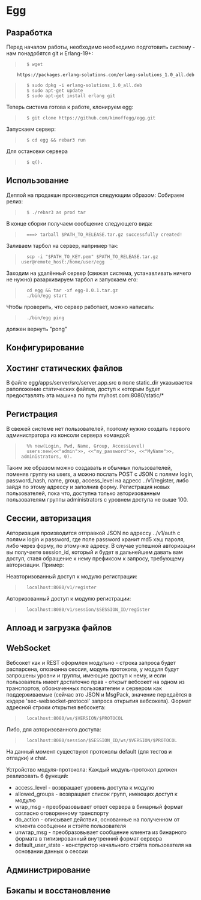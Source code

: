 Egg
=====================

Разработка
--------------------

Перед началом работы, необходимо необходимо подготовить систему - нам
понадобятся git и Erlang-19+:

>       $ wget
        https://packages.erlang-solutions.com/erlang-solutions_1.0_all.deb
>       $ sudo dpkg -i erlang-solutions_1.0_all.deb
>       $ sudo apt-get update
>       $ sudo apt-get install erlang git

Теперь система готова к работе, клонируем egg:

>       $ git clone https://github.com/kimoffegg/egg.git

Запускаем сервер:

>       $ cd egg && rebar3 run

Для остановки сервера

>       $ q().

Использование
--------------------

Деплой на продакшн производится следующим образом:
Собираем релиз:

>       $ ./rebar3 as prod tar

В конце сборки получаем сообщение следующего вида:

>       ===> tarball $PATH_TO_RELEASE.tar.gz successfully created!

Заливаем тарбол на сервер, например так:

>       scp -i "$PATH_TO_KEY.pem" $PATH_TO_RELEASE.tar.gz user@remote_host:/home/user/egg

Заходим на удалённый сервер (свежая система, устанавливать ничего не нужно) разархивируем тарбол и запускаем его:

>       cd egg && tar -xf egg-0.0.1.tar.gz
>       ./bin/egg start

Чтобы проверить, что сервер работает, можно написать:

>       ./bin/egg ping

должен вернуть "pong"

Конфигурирование
----------------------

Хостинг статических файлов
----------------------

В файле egg/apps/server/src/server.app.src в поле static_dir
указывается раположение статических файлов, доступ к которым будет
предоставлять эта машина по пути myhost.com:8080/static/*

Регистрация
----------------------

В свежей системе нет пользователей, поэтому нужно создать первого администратора из консоли сервера командой:

>       %% new(Login, Pwd, Name, Group, AccessLevel)
>       users:new(<<"admin">>, <<"my_password">>, <<"MyName">>, administrators, 0).

Таким же образом можно создавать и обычных пользователей, поменяв группу на users, а можно послать POST с JSON с полями login, password_hash, name, group, access_level на адресс ../v1/register, либо зайдя по этому адрессу и заполнив форму. Регистрация новых пользователей, пока что, доступна только авторизованным пользователям группы administrators с уровнем доступа не выше 100.

Сессии, авторизация
----------------------

Авторизация производится отправкой JSON по адрессу ../v1/auth с полями login и password, где поле password хранит md5 хэш пароля, либо через форму, по этому-же адресу. В случае успешной авторизации вы получаете session_id, который и будет в дальнейшем давать вам доступ, ставя обращение к нему префиксом к запросу, требующему авторизации. Пример:

Неавторизованный доступ к модулю регистрации:

>       localhost:8080/v1/register

Авторизованный доступ к модулю регистрации:

>       localhost:8080/v1/session/$SESSION_ID/register

Аплоад и загрузка файлов
----------------------

WebSocket
----------------------

Вебсокет как и REST оформлен модульно - строка запроса будет распарсена, опознанна сессия, модуль протокола, у модуля будут запрошены уровни и группы, имеющие доступ к нему, и если пользователь имеет достаточно прав - открыт вебсокет на одном из транспортов, обозначенных пользователем и сервером как поддерживаемые (сейчас это JSON и MsgPack, значение передаётся в хэдере 'sec-websocket-protocol' запроса открытия вебсокета). Формат адресной строки открытия вебсокета:

>       localhost:8080/ws/$VERSION/$PROTOCOL

Либо, для авторизованного доступа:

>       localhost:8080/session/$SESSION_ID/ws/$VERSION/$PROTOCOL

На данный момент существуют протоколы default (для тестов и отладки) и chat.

Устройство модуля-протокола:
Каждый модуль-протокол должен реализовать 6 функций:
* access_level - возвращает уровень доступа к модулю
* allowed_groups - возвращает список групп, имеющих доступ к модулю
* wrap_msg - преобразовывает ответ сервера в бинарный формат согласно оговоренному транспорту
* do_action - описывает действия, основанные на полученном от клиента сообщении и стэйте пользователя
* unwrap_msg - преобразовывает сообщение клиента из бинарного формата в типизированный внутренний формат сервера
* default_user_state - конструктор начального стэйта пользователя на основании данных о сессии

Администрирование
----------------------

Бэкапы и восстановление
----------------------
